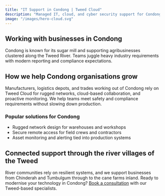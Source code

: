 ```yaml
---
title: "IT Support in Condong | Tweed Cloud"
description: "Managed IT, cloud, and cyber security support for Condong businesses through the river villages of the Tweed."
image: "/images/hero-cloud.svg"
---
```


## Working with businesses in Condong
Condong is known for its sugar mill and supporting agribusinesses clustered along the Tweed River. Teams juggle heavy industry requirements with modern reporting and compliance expectations.

## How we help Condong organisations grow
Manufacturers, logistics depots, and trades working out of Condong rely on Tweed Cloud for rugged networks, cloud-based collaboration, and proactive monitoring. We help teams meet safety and compliance requirements without slowing down production.

### Popular solutions for Condong
- Rugged network design for warehouses and workshops
- Secure remote access for field crews and contractors
- Asset monitoring and alerting tied into production systems

## Connected support through the river villages of the Tweed
River communities rely on resilient systems, and we support businesses from Chinderah and Tumbulgum through to the cane farms inland. Ready to modernise your technology in Condong? [Book a consultation](/consultation/) with our Tweed-based specialists.
